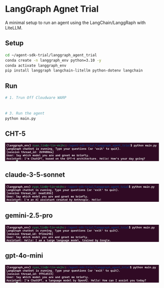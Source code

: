 # LangGraph Agnet Trial

A minimal setup to run an agent using the LangChain/LanggRaph with LiteLLM.

## Setup

```bash
cd ~/agent-sdk-trial/langgraph_agent_trial
conda create -n langgraph_env python=3.10 -y
conda activate langgraph_env
pip install langgraph langchain-litellm python-dotenv langchain
```

## Run
```bash
# 1. Trun Off Cloudware WARP


# 3. Run the agent
python main.py
```

## CHT-5
![alt text](image.png)

## claude-3-5-sonnet
![alt text](image-1.png)

## gemini-2.5-pro
![alt text](image-2.png)

## gpt-4o-mini
![alt text](image-3.png)

